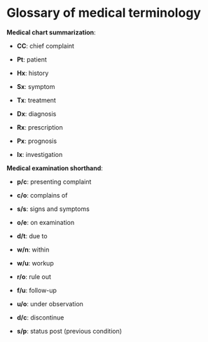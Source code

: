 <!--
source: gpt-3 + jph editing
tags: glossary
-->

# Glossary of medical terminology

**Medical chart summarization**:

* **CC**: chief complaint

* **Pt**: patient

* **Hx**: history

* **Sx**: symptom

* **Tx**: treatment

* **Dx**: diagnosis

* **Rx**: prescription

* **Px**: prognosis

* **Ix**: investigation

**Medical examination shorthand**:

* **p/c**: presenting complaint

* **c/o**: complains of

* **s/s**: signs and symptoms

* **o/e**: on examination

* **d/t**: due to

* **w/n**: within

* **w/u**: workup

* **r/o**: rule out

* **f/u**: follow-up

* **u/o**: under observation

* **d/c**: discontinue

* **s/p**: status post (previous condition)
